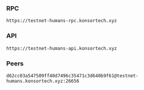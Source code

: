 ### RPC
```
https://testnet-humans-rpc.konsortech.xyz
```

### API
```
https://testnet-humans-api.konsortech.xyz
```

### Peers
```
d62cc03a547509ff40d7496c35471c3d640b9f61@testnet-humans.konsortech.xyz:26656
```
